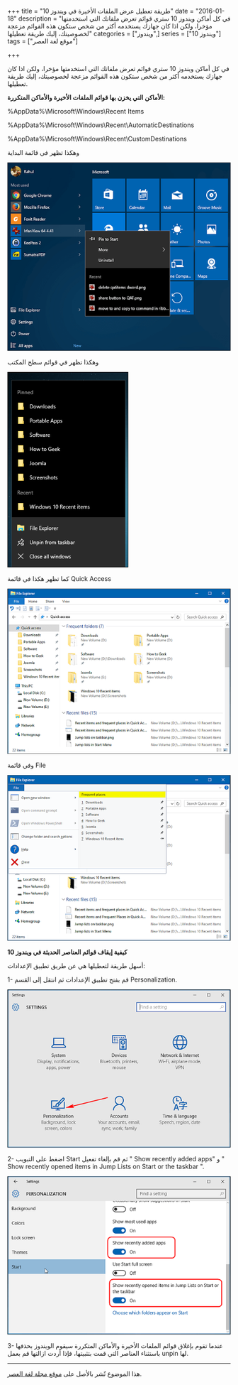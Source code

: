 +++
title = "طريقة تعطيل عرض الملفات الأخيرة في ويندوز 10"
date = "2016-01-18"
description = "في كل أماكن ويندوز 10 ستري قوائم تعرض ملفاتك التي استخدمتها مؤخرا، ولكن اذا كان جهازك يستخدمه أكثر من شخص ستكون هذه القوائم مزعجة لخصوصيتك، إليك طريقة تعطيلها"
categories = ["ويندوز",]
series = ["ويندوز 10"]
tags = ["موقع لغة العصر"]

+++

في كل أماكن ويندوز 10 ستري قوائم تعرض ملفاتك التي استخدمتها مؤخرا، ولكن اذا كان جهازك يستخدمه أكثر من شخص ستكون هذه القوائم مزعجة لخصوصيتك، إليك طريقة تعطيلها.

**الأماكن التي يخزن بها قوائم الملفات الأخيرة والأماكن المتكررة:**

%AppData%\Microsoft\Windows\Recent Items 

%AppData%\Microsoft\Windows\Recent\AutomaticDestinations 

%AppData%\Microsoft\Windows\Recent\CustomDestinations

وهكذا تظهر في قائمة البداية

![1](images/2016-635887173122860180-286.png)

وهكذا تظهر في قوائم سطح المكتب

![2](images/2016-635887173481662480-166.png)

كما تظهر هكذا في قائمة Quick Access

![3](thumbnail-2016-635887173651079566-107.png)

وفي قائمة File

![4](images/2016-635887174268531524-853.png)


**كيفية إيقاف قوائم العناصر الحديثة في ويندوز 10**

أسهل طريقة لتعطيلها هي عن طريق تطبيق الإعدادات:

1- قم بفتح تطبيق الإعدادات ثم انتقل إلى القسم Personalization.

![5](images/2016-635887174416420472-642.png)

2- اضغط على التبويب Start ثم قم بإلغاء تفعيل " Show recently added apps" و " Show recently opened items in Jump Lists on Start or the taskbar ".

![6](images/2016-635887174563997418-399.png)

3- عندما تقوم بإغلاق قوائم الملفات الأخيرة والأماكن المتكررة سيقوم الويندوز بحذفها باستثناء العناصر التي قمت بتثبيتها، فإذا أردت ازالتها قم بعمل unpin لها.

---
هذا الموضوع نٌشر باﻷصل على [موقع مجلة لغة العصر](http://aitmag.ahram.org.eg/News/41604/%D8%AF%D8%B1%D9%88%D8%B3/%D8%B4%D8%B1%D8%AD-%D9%88%D8%AA%D8%B9%D9%84%D9%8A%D9%85/%D8%B7%D8%B1%D9%8A%D9%82%D8%A9-%D8%AA%D8%B9%D8%B7%D9%8A%D9%84-%D8%B9%D8%B1%D8%B6-%D8%A7%D9%84%D9%85%D9%84%D9%81%D8%A7%D8%AA-%D8%A7%D9%84%D8%A3%D8%AE%D9%8A%D8%B1%D8%A9-%D9%81%D9%8A-%D9%88%D9%8A%D9%86%D8%AF%D9%88%D8%B2-.aspx).